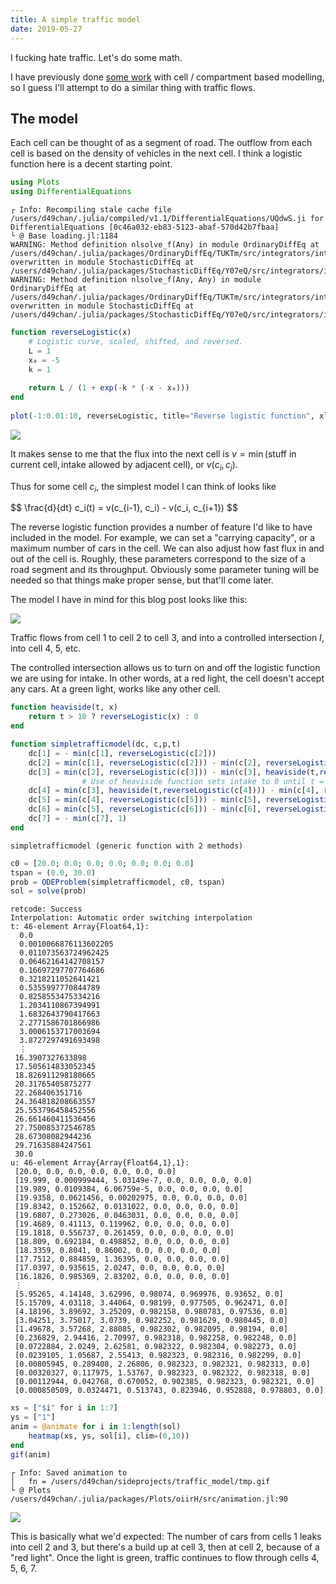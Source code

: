 ```yaml
---
title: A simple traffic model
date: 2019-05-27
---
```




I fucking hate traffic. Let's do some math.

I have previously done [some work](http://mosiman.ca/projects/auxin-pattern/) with cell / compartment based modelling, so I guess I'll attempt to do a similar thing with traffic flows.

## The model

Each cell can be thought of as a segment of road. The outflow from each cell is based on the density of vehicles in the next cell. I think a logistic function here is a decent starting point.


```julia
using Plots
using DifferentialEquations
```

    ┌ Info: Recompiling stale cache file /users/d49chan/.julia/compiled/v1.1/DifferentialEquations/UQdwS.ji for DifferentialEquations [0c46a032-eb83-5123-abaf-570d42b7fbaa]
    └ @ Base loading.jl:1184
    WARNING: Method definition nlsolve_f(Any) in module OrdinaryDiffEq at /users/d49chan/.julia/packages/OrdinaryDiffEq/TUKTm/src/integrators/integrator_utils.jl:359 overwritten in module StochasticDiffEq at /users/d49chan/.julia/packages/StochasticDiffEq/Y07eQ/src/integrators/integrator_utils.jl:340.
    WARNING: Method definition nlsolve_f(Any, Any) in module OrdinaryDiffEq at /users/d49chan/.julia/packages/OrdinaryDiffEq/TUKTm/src/integrators/integrator_utils.jl:358 overwritten in module StochasticDiffEq at /users/d49chan/.julia/packages/StochasticDiffEq/Y07eQ/src/integrators/integrator_utils.jl:339.



```julia
function reverseLogistic(x)
    # Logistic curve, scaled, shifted, and reversed.
    L = 1
    x₀ = -5
    k = 1
    
    return L / (1 + exp(-k * (-x - x₀)))
end
    
plot(-1:0.01:10, reverseLogistic, title="Reverse logistic function", xlabel="Number of cars in cell", ylabel="Acceptable intake")
```


<img src="/images/simple-traffic-model/output_3_0.png" />


It makes sense to me that the flux into the next cell is $v = \min(\text{stuff in current cell}, \text{intake allowed by adjacent cell})$, or  $v(c_i, c_j)$.

Thus for some cell $c_i$, the simplest model I can think of looks like

<div>
$$
\frac{d}{dt} c_i(t) = v(c_{i-1}, c_i) - v(c_i, c_{i+1})
$$
</div>

The reverse logistic function provides a number of feature I'd like to have included in the model. For example, we can set a "carrying capacity", or a maximum number of cars in the cell. We can also adjust how fast flux in and out of the cell is. Roughly, these parameters correspond to the size of a road segment and its throughput. Obviously some parameter tuning will be needed so that things make proper sense, but that'll come later.

The model I have in mind for this blog post looks like this:

![](/images/simple-traffic-model/model.png)

Traffic flows from cell 1 to cell 2 to cell 3, and into a controlled intersection $I$, into cell 4, 5, etc.

The controlled intersection allows us to turn on and off the logistic function we are using for intake. In other words, at a red light, the cell doesn't accept any cars. At a green light, works like any other cell.


```julia
function heaviside(t, x)
    return t > 10 ? reverseLogistic(x) : 0
end

function simpletrafficmodel(dc, c,p,t)
    dc[1] = - min(c[1], reverseLogistic(c[2]))
    dc[2] = min(c[1], reverseLogistic(c[2])) - min(c[2], reverseLogistic(c[3]))
    dc[3] = min(c[2], reverseLogistic(c[3])) - min(c[3], heaviside(t,reverseLogistic(c[4])))
                # Use of heaviside function sets intake to 0 until t = 10
    dc[4] = min(c[3], heaviside(t,reverseLogistic(c[4]))) - min(c[4], reverseLogistic(c[5]))
    dc[5] = min(c[4], reverseLogistic(c[5])) - min(c[5], reverseLogistic(c[6]))
    dc[6] = min(c[5], reverseLogistic(c[6])) - min(c[6], reverseLogistic(c[7]))
    dc[7] = - min(c[7], 1)
end
```




    simpletrafficmodel (generic function with 2 methods)




```julia
c0 = [20.0; 0.0; 0.0; 0.0; 0.0; 0.0; 0.0]
tspan = (0.0, 30.0)
prob = ODEProblem(simpletrafficmodel, c0, tspan)
sol = solve(prob)
```




    retcode: Success
    Interpolation: Automatic order switching interpolation
    t: 46-element Array{Float64,1}:
      0.0                  
      0.0010066876113602205
      0.011073563724962425 
      0.06462164142708157  
      0.16697297707764686  
      0.3218211052641421   
      0.5355997770844789   
      0.8258553475334216   
      1.2034110867394991   
      1.6832643790417663   
      2.2771586701866986   
      3.0006153717003694   
      3.8727297491693498   
      ⋮                    
     16.3907327633898      
     17.505614833052345    
     18.826911298180665    
     20.31765405875277     
     22.268406351716       
     24.364818208663557    
     25.553796458452556    
     26.661460411536456    
     27.750085372546785    
     28.67308082944236     
     29.71635884247561     
     30.0                  
    u: 46-element Array{Array{Float64,1},1}:
     [20.0, 0.0, 0.0, 0.0, 0.0, 0.0, 0.0]                                 
     [19.999, 0.000999444, 5.03149e-7, 0.0, 0.0, 0.0, 0.0]                
     [19.989, 0.0109384, 6.06759e-5, 0.0, 0.0, 0.0, 0.0]                  
     [19.9358, 0.0621456, 0.00202975, 0.0, 0.0, 0.0, 0.0]                 
     [19.8342, 0.152662, 0.0131022, 0.0, 0.0, 0.0, 0.0]                   
     [19.6807, 0.273026, 0.0463031, 0.0, 0.0, 0.0, 0.0]                   
     [19.4689, 0.41113, 0.119962, 0.0, 0.0, 0.0, 0.0]                     
     [19.1818, 0.556737, 0.261459, 0.0, 0.0, 0.0, 0.0]                    
     [18.809, 0.692184, 0.498852, 0.0, 0.0, 0.0, 0.0]                     
     [18.3359, 0.8041, 0.86002, 0.0, 0.0, 0.0, 0.0]                       
     [17.7512, 0.884859, 1.36395, 0.0, 0.0, 0.0, 0.0]                     
     [17.0397, 0.935615, 2.0247, 0.0, 0.0, 0.0, 0.0]                      
     [16.1826, 0.985369, 2.83202, 0.0, 0.0, 0.0, 0.0]                     
     ⋮                                                                    
     [5.95265, 4.14148, 3.62996, 0.98074, 0.969976, 0.93652, 0.0]         
     [5.15709, 4.03118, 3.44064, 0.98199, 0.977505, 0.962471, 0.0]        
     [4.18196, 3.89692, 3.25209, 0.982158, 0.980783, 0.97536, 0.0]        
     [3.04251, 3.75017, 3.0739, 0.982252, 0.981629, 0.980445, 0.0]        
     [1.49678, 3.57268, 2.88085, 0.982302, 0.982095, 0.98194, 0.0]        
     [0.236829, 2.94416, 2.70997, 0.982318, 0.982258, 0.982248, 0.0]      
     [0.0722884, 2.0249, 2.62581, 0.982322, 0.982304, 0.982273, 0.0]      
     [0.0239105, 1.05687, 2.55413, 0.982323, 0.982316, 0.982299, 0.0]     
     [0.00805945, 0.289408, 2.26806, 0.982323, 0.982321, 0.982313, 0.0]   
     [0.00320327, 0.117975, 1.53767, 0.982323, 0.982322, 0.982318, 0.0]   
     [0.00112944, 0.042768, 0.670052, 0.902385, 0.982323, 0.982321, 0.0]  
     [0.000850509, 0.0324471, 0.513743, 0.823946, 0.952888, 0.978803, 0.0]




```julia
xs = ["$i" for i in 1:7]
ys = ["1"]
anim = @animate for i in 1:length(sol)
    heatmap(xs, ys, sol[i], clim=(0,10))
end
gif(anim)
```

    ┌ Info: Saved animation to 
    │   fn = /users/d49chan/sideprojects/traffic_model/tmp.gif
    └ @ Plots /users/d49chan/.julia/packages/Plots/oiirH/src/animation.jl:90



<img src="/images/simple-traffic-model/traffic.gif" />

This is basically what we'd expected: The number of cars from cells 1 leaks into cell 2 and 3, but there's a build up at cell 3, then at cell 2, because of a "red light". Once the light is green, traffic continues to flow through cells 4, 5, 6, 7.

